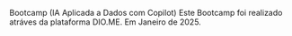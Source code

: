 Bootcamp (IA Aplicada a Dados com Copilot)
Este Bootcamp foi realizado atráves da plataforma DIO.ME. Em Janeiro de 2025.